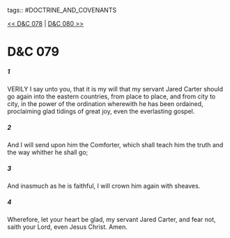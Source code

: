 tags:: #DOCTRINE_AND_COVENANTS

[<< D&C 078](DOCTRINE_AND_COVENANTS/D&C_078.md) | [D&C 080 >>](DOCTRINE_AND_COVENANTS/D&C_080.md)

# D&C 079

##### 1

VERILY I say unto you, that it is my will that my servant Jared Carter should go again into the eastern countries, from place to place, and from city to city, in the power of the ordination wherewith he has been ordained, proclaiming glad tidings of great joy, even the everlasting gospel.

##### 2

And I will send upon him the Comforter, which shall teach him the truth and the way whither he shall go;

##### 3

And inasmuch as he is faithful, I will crown him again with sheaves.

##### 4

Wherefore, let your heart be glad, my servant Jared Carter, and fear not, saith your Lord, even Jesus Christ. Amen.
